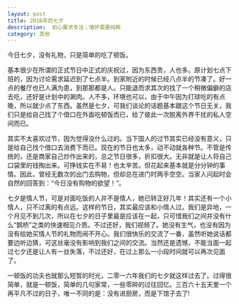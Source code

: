 ```yaml
---
layout: post
title: 2016年的七夕
description:  初心要求专注；情怀需要纯粹
category: 其他
---
```



今日七夕，没有礼物，只是简单的吃了顿饭。

基本很少在所谓的正式节日中正式的庆祝过，因为东西贵，人也多。原计划七点下班的，因为讨论需求延迟到了七点半。到家附近的时候已经八点半的节凑了。好一点的餐厅也已人满为患，到那那都是人。只能退而求其次的找了一个稍微偏僻的店去吃，还好是计划中的涮肉。人不多，环境也可以，由于中午因为打球吃的有点晚，所以就少点了东西。虽然是七夕，可我们谈论的话题基本跟这个节日无关，我们只是给自己找了个借口在外面吃顿饭而已，给了彼此一次脱离外界干扰的私人空间而已。

其实不太喜欢过节，因为觉得没什么过的。当下国人的过节其实已经没有意义，只是给自己找个借口去消费下而已。现在的节日也太多，动不动就各种节。不管是传统的，还是商家自己炒作出来的，总之节日很多，折扣很大。无非就是让人将自己口袋里的钱掏出来。可挣钱实在不易！也太辛苦。但花起来基本就是分分钟的事情。因此，曾经无数次的出门去购物，但却总在进门时两手空空。当家人问起时会自然的回答到：“今日没有购物的欲望！”。

七夕是情人节，可是对面吃饭的人并不是情人，她已转正好几年！其实还有一个小情人，只不过离的有点远。这样的节日，其实最应该和小情人过。我们是异地，一个月见不到几次，所以在七夕的日子里最是应该在一起，只可惜我们之间并没有什么“鹊桥”之类的快速相见介质。不过还好，我们视频了。她没有生气，也没有因为没有给她买情人节的礼物而闹不开心。我们很快乐的交流了一番，虽然听她说话都要边听边猜，可这丝毫没有影响到我们之间的交流。当然还是遗憾，不能当面一起过七夕还是让人有一丝失落，不过还好，在过上那么一小段时间就可以再次见面了。

一顿饭的功夫也就那么短暂的时光，二零一六年我们的七夕就这样过去了。过得很简单，就是一顿饭，简单的几句家常，一些零碎的过往回忆。三百六十五天里一个再平凡不过的日子，唯一不同的是：没有进厨房，而是下馆子去了!
